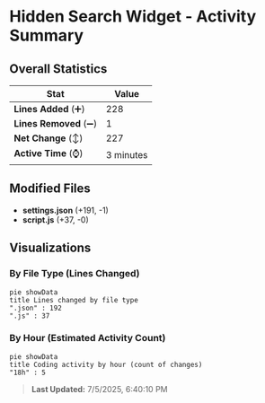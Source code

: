 # Hidden Search Widget - Activity Summary 

## Overall Statistics

| Stat                   | Value                                                             |
| ---------------------- | ----------------------------------------------------------------- |
| **Lines Added** (➕)   | 228                                          |
| **Lines Removed** (➖) | 1                                        |
| **Net Change** (↕)    | 227                |
| **Active Time** (⌚)   | 3 minutes |


## Modified Files
- **settings.json** (+191, -1)
- **script.js** (+37, -0)

## Visualizations

### By File Type (Lines Changed)

```mermaid
pie showData
title Lines changed by file type
".json" : 192
".js" : 37
```

### By Hour (Estimated Activity Count)

```mermaid
pie showData
title Coding activity by hour (count of changes)
"18h" : 5
```


> **Last Updated:** 7/5/2025, 6:40:10 PM